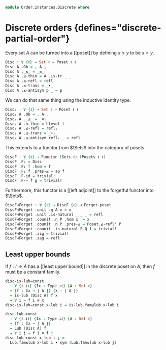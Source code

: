 <!--
```agda
open import Cat.Displayed.Univalence.Thin
open import Cat.Displayed.Total
open import Cat.Functor.Adjoint
open import Cat.Prelude

open import Order.Diagram.Lub
open import Order.Base
```
-->

```agda
module Order.Instances.Discrete where
```

<!--
```agda
open Functor
open Poset
open _⊣_
open _=>_
```
-->

# Discrete orders {defines="discrete-partial-order"}

Every set $A$ can be turned into a [[poset]] by defining $x \le y$ to
be $x = y$.

```agda
Disc : ∀ {ℓ} → Set ℓ → Poset ℓ ℓ
Disc A .Ob = ⌞ A ⌟
Disc A ._≤_ = _≡_
Disc A .≤-thin = A .is-tr _ _
Disc A .≤-refl = refl
Disc A .≤-trans = _∙_
Disc A .≤-antisym p _ = p
```

We can do that same thing using the inductive identity type.

```agda
Discᵢ : ∀ {ℓ} → Set ℓ → Poset ℓ ℓ
Discᵢ A .Ob = ⌞ A ⌟
Discᵢ A ._≤_ = _≡ᵢ_
Discᵢ A .≤-thin = hlevel 1
Discᵢ A .≤-refl = reflᵢ
Discᵢ A .≤-trans = _∙ᵢ_
Discᵢ A .≤-antisym reflᵢ _ = refl
```

This extends to a functor from $\Sets$ into the category of posets.

```agda
DiscF : ∀ {ℓ} → Functor (Sets ℓ) (Posets ℓ ℓ)
DiscF .F₀ = Disc
DiscF .F₁ f .hom = f
DiscF .F₁ f .pres-≤ = ap f
DiscF .F-id = trivial!
DiscF .F-∘ f g = trivial!
```

Furthermore, this functor is a [[left adjoint]] to the forgetful functor
into $\Sets$.

```agda
DiscF⊣Forget : ∀ {ℓ} → DiscF {ℓ} ⊣ Forget-poset
DiscF⊣Forget .unit .η A x = x
DiscF⊣Forget .unit .is-natural _ _ _ = refl
DiscF⊣Forget .counit .η P .hom x  = x
DiscF⊣Forget .counit .η P .pres-≤ = Poset.≤-refl' P
DiscF⊣Forget .counit .is-natural P Q f = trivial!
DiscF⊣Forget .zig = trivial!
DiscF⊣Forget .zag = refl
```

## Least upper bounds

If $f : I \to A$ has a [[least upper bound]] in the discrete poset on
$A$, then $f$ must be a constant family.

```agda
disc-is-lub→const
  : ∀ {ℓ iℓ} {Ix : Type iℓ} {A : Set ℓ}
  → {f : Ix → ∣ A ∣} {x : ∣ A ∣}
  → is-lub (Disc A) f x
  → ∀ i → f i ≡ x
disc-is-lub→const x-lub i = is-lub.fam≤lub x-lub i

disc-lub→const
  : ∀ {ℓ iℓ} {Ix : Type iℓ} {A : Set ℓ}
  → {f : Ix → ∣ A ∣}
  → Lub (Disc A) f
  → ∀ i j → f i ≡ f j
disc-lub→const x-lub i j =
  Lub.fam≤lub x-lub i ∙ sym (Lub.fam≤lub x-lub j)
```
